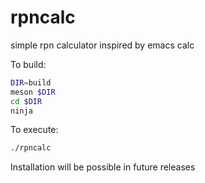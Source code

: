 # rpncalc

simple rpn calculator inspired by emacs calc

To build:
```sh
DIR=build
meson $DIR
cd $DIR
ninja
```
To execute:
```sh
./rpncalc
```
Installation will be possible in future releases

